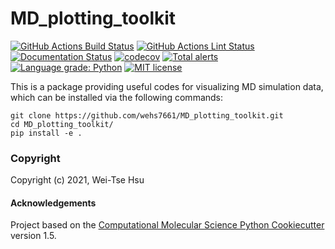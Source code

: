 MD_plotting_toolkit
==============================
[//]: # (Badges)
[![GitHub Actions Build Status](https://github.com/wehs7661/MD_plotting_toolkit/actions/workflows/CI.yaml/badge.svg)](https://github.com/wehs7661/MD_plotting_toolkit/actions/workflows/CI.yaml)
[![GitHub Actions Lint Status](https://github.com/wehs7661/MD_plotting_toolkit/actions/workflows/lint.yaml/badge.svg)](https://github.com/wehs7661/MD_plotting_toolkit/actions/workflows/lint.yaml)
[![Documentation Status](https://readthedocs.org/projects/md-plotting-toolkit/badge/?version=latest)](https://md-plotting-toolkit.readthedocs.io/en/latest/?badge=latest)
[![codecov](https://codecov.io/gh/wehs7661/MD_plotting_toolkit/branch/master/graph/badge.svg)](https://codecov.io/gh/wehs7661/MD_plotting_toolkit/branch/master)
[![Total alerts](https://img.shields.io/lgtm/alerts/g/wehs7661/MD_plotting_toolkit.svg?logo=lgtm&logoWidth=18)](https://lgtm.com/projects/g/wehs7661/MD_plotting_toolkit/alerts/)
[![Language grade: Python](https://img.shields.io/lgtm/grade/python/g/wehs7661/MD_plotting_toolkit.svg?logo=lgtm&logoWidth=18)](https://lgtm.com/projects/g/wehs7661/MD_plotting_toolkit/context:python)
[![MIT license](https://img.shields.io/badge/License-MIT-blue.svg)](https://lbesson.mit-license.org/)


This is a package providing useful codes for visualizing MD simulation data, which can be installed via the following commands:
```
git clone https://github.com/wehs7661/MD_plotting_toolkit.git
cd MD_plotting_toolkit/
pip install -e .
```

### Copyright

Copyright (c) 2021, Wei-Tse Hsu


#### Acknowledgements
 
Project based on the 
[Computational Molecular Science Python Cookiecutter](https://github.com/molssi/cookiecutter-cms) version 1.5.
